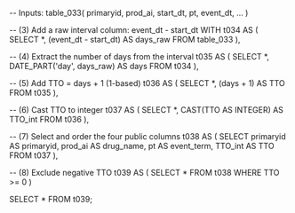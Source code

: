 -- Inputs: table_033( primaryid, prod_ai, start_dt, pt, event_dt, ... )

-- (3) Add a raw interval column: event_dt - start_dt
WITH t034 AS (
  SELECT
    *,
    (event_dt - start_dt) AS days_raw
  FROM table_033
),

-- (4) Extract the number of days from the interval
t035 AS (
  SELECT
    *,
    DATE_PART('day', days_raw) AS days
  FROM t034
),

-- (5) Add TTO = days + 1  (1-based)
t036 AS (
  SELECT
    *,
    (days + 1) AS TTO
  FROM t035
),

-- (6) Cast TTO to integer
t037 AS (
  SELECT
    *,
    CAST(TTO AS INTEGER) AS TTO_int
  FROM t036
),

-- (7) Select and order the four public columns
t038 AS (
  SELECT
    primaryid      AS primaryid,
    prod_ai        AS drug_name,
    pt             AS event_term,
    TTO_int        AS TTO
  FROM t037
),

-- (8) Exclude negative TTO
t039 AS (
  SELECT *
  FROM t038
  WHERE TTO >= 0
)

SELECT * FROM t039;
